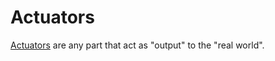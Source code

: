# Actuators

[Actuators](https://en.wikipedia.org/wiki/Actuator) are any part that act as "output" to the "real world".
